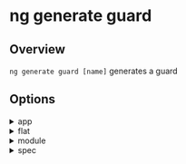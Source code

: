 # ng generate guard

## Overview
`ng generate guard [name]` generates a guard

## Options
<details>
  <summary>app</summary>
  <p>
    `--app` (alias: `-a`) _default value: 1st app_
  </p>
  <p>
    Specifies app name to use.
  </p>
</details>

<details>
  <summary>flat</summary>
  <p>
    `--flat`
  </p>
  <p>
    Indicate if a dir is created.
  </p>
</details>

<details>
  <summary>module</summary>
  <p>
    `--module` (alias: `-m`)
  </p>
  <p>
  </p>
</details>

<details>
  <summary>spec</summary>
  <p>
    `--spec`
  </p>
  <p>
    Specifies if a spec file is generated.
  </p>
</details>